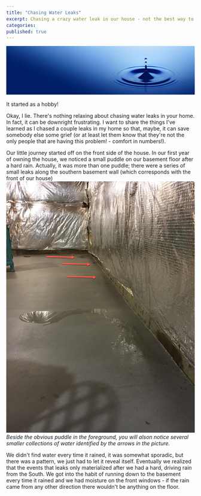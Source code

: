 ```yaml
---
title: "Chasing Water Leaks"
excerpt: Chasing a crazy water leak in our house - not the best way to spend a weekend (or a year!).
categories: 
published: true
---
```

!["Water Drip"](/images/water_drip.jpeg)

It started as a hobby! 

Okay, I lie. There's nothing relaxing about chasing water leaks in your home. In fact, it can be downright frustrating. I want to share the things I've learned as I chased a couple leaks in my home so that, maybe, it can save somebody else some grief (or at least let them know that they're not the only people that are having this problem! - comfort in numbers!). 

Our little journey started off on the front side of the house. In our first year of owning the house, we noticed a small puddle on our basement floor after a hard rain. Actually, it was more than one puddle; there were a series of small leaks along the southern basement wall (which corresponds with the front of our house) !["basement floor"](/images/basement_floor.jpg) _Beside the obvious puddle in the foreground, you will alson notice several smaller collections of water identified by the arrows in the picture._

We didn't find water every time it rained, it was somewhat sporadic, but there was a pattern, we just had to let it reveal itself. Eventually we realized that the events that leaks only materialized after we had a hard, driving rain from the South. We got into the habit of running down to the basement every time it rained and we had moisture on the front windows - if the rain came from any other direction there wouldn't be anything on the floor. 

